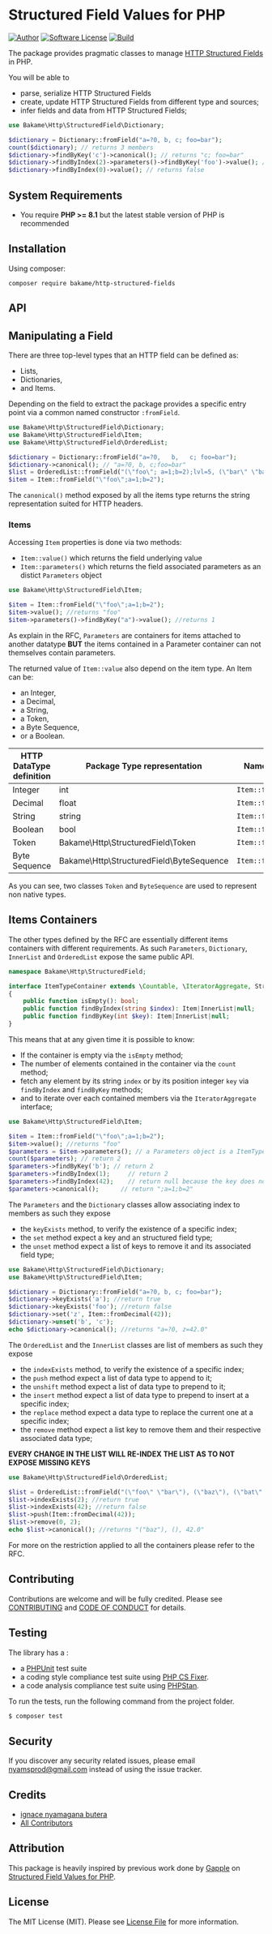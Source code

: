 Structured Field Values for PHP
=======================================

[![Author](http://img.shields.io/badge/author-@nyamsprod-blue.svg?style=flat-square)](https://twitter.com/nyamsprod)
[![Software License](https://img.shields.io/badge/license-MIT-brightgreen.svg?style=flat-square)](LICENSE)
[![Build](https://github.com/bakame-php/http-structured-fields/workflows/build/badge.svg)](https://github.com/bakame-php/http-structured-fields/actions?query=workflow%3A%22build%22)

The package provides pragmatic classes to manage [HTTP Structured Fields][1] in PHP.

You will be able to

- parse, serialize HTTP Structured Fields
- create, update HTTP Structured Fields from different type and sources;
- infer fields and data from HTTP Structured Fields;

```php
use Bakame\Http\StructuredField\Dictionary;

$dictionary = Dictionary::fromField("a=?0, b, c; foo=bar");
count($dictionary); // returns 3 members
$dictionary->findByKey('c')->canonical(); // returns "c; foo=bar"
$dictionary->findByIndex(2)->parameters()->findByKey('foo')->value(); // returns "bar"
$dictionary->findByIndex(0)->value(); // returns false
```

System Requirements
-------

- You require **PHP >= 8.1** but the latest stable version of PHP is recommended

Installation
------------

Using composer:

```
composer require bakame/http-structured-fields
```

API
---

## Manipulating a Field

There are three top-level types that an HTTP field can be defined as:

- Lists,
- Dictionaries, 
- and Items.

Depending on the field to extract the package provides a specific entry point via a common named constructor `:fromField`.

```php
use Bakame\Http\StructuredField\Dictionary;
use Bakame\Http\StructuredField\Item;
use Bakame\Http\StructuredField\OrderedList;

$dictionary = Dictionary::fromField("a=?0,   b,   c; foo=bar");
$dictionary->canonical(); // "a=?0, b, c;foo=bar"
$list = OrderedList::fromField("(\"foo\"; a=1;b=2);lvl=5, (\"bar\" \"baz\");lvl=1");
$item = Item::fromField("\"foo\";a=1;b=2");
```

The `canonical()` method exposed by all the items type returns the string representation suited for HTTP headers.

### Items

Accessing `Item` properties is done via two methods:

- `Item::value()` which returns the field underlying value
- `Item::parameters()` which returns the field associated parameters as an distict `Parameters` object

```php
use Bakame\Http\StructuredField\Item;

$item = Item::fromField("\"foo\";a=1;b=2");
$item->value(); //returns "foo"
$item->parameters()->findByKey("a")->value(); //returns 1
```

As explain in the RFC, `Parameters` are containers for items attached to another datatype **BUT** the items
contained in a Parameter container can not themselves contain parameters.

The returned value of `Item::value` also depend on the item type. An Item can be:

- an Integer, 
- a Decimal, 
- a String, 
- a Token, 
- a Byte Sequence, 
- or a Boolean.

| HTTP DataType definition | Package Type representation | Named constructor        |
|--------------------------|-----------------------------|--------------------------|
| Integer                  | int                         | `Item::fromInteger`      |
| Decimal                  | float                       | `Item::fromDecimal`      |
| String                   | string                      | `Item::fromString`       |
 | Boolean                  | bool                        | `Item::fromBoolean`      |
| Token                    | Bakame\Http\StructuredField\Token            | `Item::fromToken`        |
| Byte Sequence            | Bakame\Http\StructuredField\ByteSequence     | `Item::fromByteSequence` |

As you can see, two classes `Token` and `ByteSequence` are used to represent non native types.

## Items Containers

The other types defined by the RFC are essentially different items containers with different requirements. As
such `Parameters`, `Dictionary`, `InnerList` and `OrderedList` expose the same public API.

```php
namespace Bakame\Http\StructuredField;

interface ItemTypeContainer extends \Countable, \IteratorAggregate, StructuredField
{
    public function isEmpty(): bool;
    public function findByIndex(string $index): Item|InnerList|null;
    public function findByKey(int $key): Item|InnerList|null;
}
```

This means that at any given time it is possible to know:

- If the container is empty via the `isEmpty` method;
- The number of elements contained in the container via the `count` method;
- fetch any element by its string `index` or by its position integer `key` via `findByIndex` and `findByKey` methods;
- and to iterate over each contained members via the `IteratorAggregate` interface;

```php
use Bakame\Http\StructuredField\Item;

$item = Item::fromField("\"foo\";a=1;b=2");
$item->value(); //returns "foo"
$parameters = $item->parameters(); // a Parameters object is a ItemTypeContainer
count($parameters); // return 2
$parameters->findByKey('b'); // return 2
$parameters->findByIndex(1);     // return 2
$parameters->findByIndex(42);    // return null because the key does not exist.
$parameters->canonical();      // return ";a=1;b=2"
```

The `Parameters` and the `Dictionary` classes allow associating index to members as such they expose

- the `keyExists` method, to verify the existence of a specific index;
- the `set` method expect a key and an structured field type;
- the `unset` method expect a list of keys to remove it and its associated field type;

```php
use Bakame\Http\StructuredField\Dictionary;
use Bakame\Http\StructuredField\Item;

$dictionary = Dictionary::fromField("a=?0, b, c; foo=bar");
$dictionary->keyExists('a'); //return true
$dictionary->keyExists('foo'); //return false
$dictionary->set('z', Item::fromDecimal(42));
$dictionary->unset('b', 'c');
echo $dictionary->canonical(); //returns "a=?0, z=42.0"
```

The `OrderedList` and the `InnerList` classes are list of members as such they expose

- the `indexExists` method, to verify the existence of a specific index;
- the `push` method expect a list of data type to append to it;
- the `unshift` method expect a list of data type to prepend to it;
- the `insert` method expect a list of data type to prepend to insert at a specific index;
- the `replace` method expect a data type to replace the current one at a specific index;
- the `remove` method expect a list key to remove them and their respective associated data type;

**EVERY CHANGE IN THE LIST WILL RE-INDEX THE LIST AS TO NOT EXPOSE MISSING KEYS**

```php
use Bakame\Http\StructuredField\OrderedList;

$list = OrderedList::fromField("(\"foo\" \"bar\"), (\"baz\"), (\"bat\" \"one\"), ()");
$list->indexExists(2); //return true
$list->indexExists(42); //return false
$list->push(Item::fromDecimal(42));
$list->remove(0, 2);
echo $list->canonical(); //returns "("baz"), (), 42.0"
```

For more on the restriction applied to all the containers please refer to the RFC.

Contributing
-------

Contributions are welcome and will be fully credited. Please see [CONTRIBUTING](.github/CONTRIBUTING.md) and [CODE OF CONDUCT](.github/CODE_OF_CONDUCT.md) for details.

Testing
-------

The library has a :

- a [PHPUnit](https://phpunit.de) test suite
- a coding style compliance test suite using [PHP CS Fixer](https://cs.sensiolabs.org/).
- a code analysis compliance test suite using [PHPStan](https://github.com/phpstan/phpstan).

To run the tests, run the following command from the project folder.

``` bash
$ composer test
```

Security
-------

If you discover any security related issues, please email nyamsprod@gmail.com instead of using the issue tracker.

Credits
-------

- [ignace nyamagana butera](https://github.com/nyamsprod)
- [All Contributors](https://github.com/thephpleague/uri/contributors)

Attribution
-------

This package is heavily inspired by previous work done by [Gapple](https://twitter.com/gappleca) on [Structured Field Values for PHP](https://github.com/gapple/structured-fields/).

License
-------

The MIT License (MIT). Please see [License File](LICENSE) for more information.

[1]: https://www.rfc-editor.org/rfc/rfc8941.html
